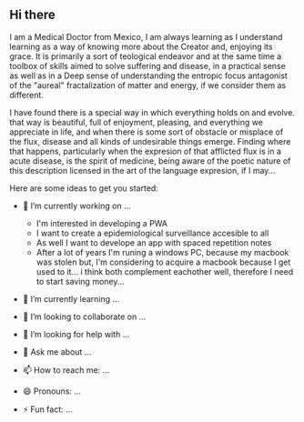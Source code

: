 ## Hi there

I am a Medical Doctor from Mexico, I am always learning as I understand learning as a way of knowing more about the Creator and, enjoying its grace. It is primarily a sort of teological endeavor and at the same time a toolbox of skills aimed to solve suffering and disease, in a practical sense as well as in a Deep sense of understanding the entropic focus antagonist of the "aureal" fractalization of matter and energy, if we consider them as different.

I have found there is a special way in which everything holds on and evolve. that way is beautiful, full of enjoyment, pleasing, and everything we appreciate in life, and when there is some sort of obstacle or misplace of the flux, disease and all kinds of undesirable things emerge. Finding where that happens, particularly when the expresion of that afflicted flux is in a acute disease, is the spirit of medicine, being aware of the poetic nature of this description licensed in the art of the language expresion, if I may... 

Here are some ideas to get you started:

- 🔭 I’m currently working on ...
  - I'm interested in developing a PWA
  - I want to create a epidemiological surveillance accesible to all
  - As well I want to develope an app with spaced repetition notes
  - After a lot of years I'm runing a windows PC, because my macbook was stolen but, I'm considering to acquire a macbook because I get used to it... i think both complement eachother well, therefore I need to start saving money...

- 🌱 I’m currently learning ...
- 👯 I’m looking to collaborate on ...
- 🤔 I’m looking for help with ...
- 💬 Ask me about ...
- 📫 How to reach me: ...
- 😄 Pronouns: ...
- ⚡ Fun fact: ...
